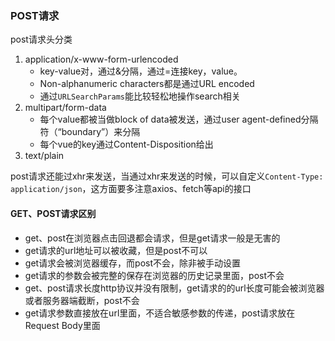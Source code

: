 ### POST请求
post请求头分类
1. application/x-www-form-urlencoded
   - key-value对，通过&分隔，通过=连接key，value。
   - Non-alphanumeric characters都是通过URL encoded
   - 通过`URLSearchParams`能比较轻松地操作search相关
2. multipart/form-data
   - 每个value都被当做block of data被发送，通过user agent-defined分隔符（“boundary”）来分隔
   - 每个vue的key通过Content-Disposition给出
3. text/plain

post请求还能过xhr来发送，当通过xhr来发送的时候，可以自定义`Content-Type: application/json`，这方面要多注意axios、fetch等api的接口


#### GET、POST请求区别
- get、post在浏览器点击回退都会请求，但是get请求一般是无害的
- get请求的url地址可以被收藏，但是post不可以
- get请求会被浏览器缓存，而post不会，除非被手动设置
- get请求的参数会被完整的保存在浏览器的历史记录里面，post不会
- get、post请求长度http协议并没有限制，get请求的的url长度可能会被浏览器或者服务器端截断，post不会
- get请求参数直接放在url里面，不适合敏感参数的传递，post请求放在Request Body里面
